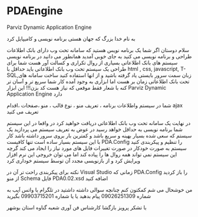 # PDAEngine
Parviz Dynamic Application Engine

به نام خدا بزرگ که جهان هستی برنامه نویسی و کامیپایل کرد

سلام دوستان 
اگر شما یک برنامه نویس هستید که سامانه تحت وب دارای بانک اطلاعات طراحی و برنامه نویسی می کنید
به جای خوبی آمدید همانطور می دانید در برنامه نویسی سیستم های بانک اطلاعاتی بسیاری از روال تکراری و کسالت آور هست
شما برای طراحی یک سیستم تحت وب بانک اطلاعاتی باید حداقل با html , css, javascript, T-SQL,زبان سمت سرور
بایستی یاد گرفته باشید و از انها استفاده کنید
ساخت سامانه های تحت بانک اطلاعاتی زمان بر هست اما ابزاری به وجود آمده کار شما سریع تر و آسان تر کنه
با شعار فقط موقعی که نیاز هست کد بزن!!!
این ابزار Parviz Dynamic Application Engine دارد

شما در سیستم واطلاعات برنامه ، تعریف منو ، نوع قالب ، منو ،صفحات ،اقدام ajax تعریف می کنید

در نهایت یک سامانه تحت وب بانک اطلاعاتی دریافت خواهید کرد
در واقعا در این سیستم شما برنامه نویسی به حداقل خواهد رسید در عوض به تعریف سیستم
می پردازید یک سیستم که سعی شده بسیار بهینه و سریع باشد
و کمترین بار بروی سرور داشته باشد 
کار با این سیستم بسیار ساده است تنها کافیست PDA.Config 
را تنظیم و پیکربندی کنید سیستم به صورت خودکار در صورت تغییرات فایل های مورد نیاز را ایجاد می کند 
گرچه این سیستم نمی تواند همه روال ها را پیاده کند اما می توان خروجی این نرم افزار ویرایش کرد و از بازنویسی مجدد آن 
توسط سیستم خوداری کرد

نکته برای پیکربندی راحت تر آن در Visual Studio 
زمانی که PDA.Config 
را باز کردید از منو Schema فایل PDA0.02.xsd اضافه کنید

من خوشحال می شم کمکتون کنم
چنانچه سوالی داشته داشتید در تلگرام یا واتس آپب به شماره 
09026251309 
پیام بدهید
یا یا شماره 
09903715201 
بگیرید

با تشکر پرویز بازگشا کارشناس فن آوری شعبه گناوه استان بوشهر
